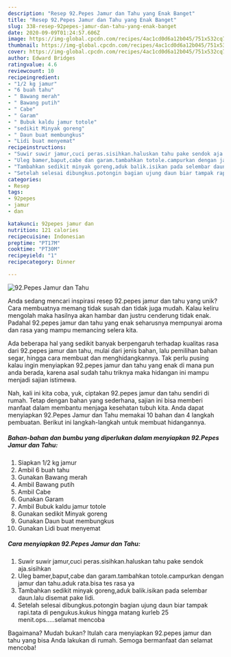 ```yaml
---
description: "Resep 92.Pepes Jamur dan Tahu yang Enak Banget"
title: "Resep 92.Pepes Jamur dan Tahu yang Enak Banget"
slug: 338-resep-92pepes-jamur-dan-tahu-yang-enak-banget
date: 2020-09-09T01:24:57.606Z
image: https://img-global.cpcdn.com/recipes/4ac1cd0d6a12b045/751x532cq70/92pepes-jamur-dan-tahu-foto-resep-utama.jpg
thumbnail: https://img-global.cpcdn.com/recipes/4ac1cd0d6a12b045/751x532cq70/92pepes-jamur-dan-tahu-foto-resep-utama.jpg
cover: https://img-global.cpcdn.com/recipes/4ac1cd0d6a12b045/751x532cq70/92pepes-jamur-dan-tahu-foto-resep-utama.jpg
author: Edward Bridges
ratingvalue: 4.6
reviewcount: 10
recipeingredient:
- "1/2 kg jamur"
- "6 buah tahu"
- " Bawang merah"
- " Bawang putih"
- " Cabe"
- " Garam"
- " Bubuk kaldu jamur totole"
- "sedikit Minyak goreng"
- " Daun buat membungkus"
- "Lidi buat menyemat"
recipeinstructions:
- "Suwir suwir jamur,cuci peras.sisihkan.haluskan tahu pake sendok aja.sisihkan"
- "Uleg bamer,baput,cabe dan garam.tambahkan totole.campurkan dengan jamur dan tahu.aduk rata.bisa tes rasa ya"
- "Tambahkan sedikit minyak goreng,aduk balik.isikan pada selembar daun.lalu disemat pake lidi."
- "Setelah selesai dibungkus.potongin bagian ujung daun biar tampak rapi.tata di pengukus.kukus hingga matang kurleb 25 menit.ops.....selamat mencoba"
categories:
- Resep
tags:
- 92pepes
- jamur
- dan

katakunci: 92pepes jamur dan 
nutrition: 121 calories
recipecuisine: Indonesian
preptime: "PT17M"
cooktime: "PT30M"
recipeyield: "1"
recipecategory: Dinner

---
```



![92.Pepes Jamur dan Tahu](https://img-global.cpcdn.com/recipes/4ac1cd0d6a12b045/751x532cq70/92pepes-jamur-dan-tahu-foto-resep-utama.jpg)

Anda sedang mencari inspirasi resep 92.pepes jamur dan tahu yang unik? Cara membuatnya memang tidak susah dan tidak juga mudah. Kalau keliru mengolah maka hasilnya akan hambar dan justru cenderung tidak enak. Padahal 92.pepes jamur dan tahu yang enak seharusnya mempunyai aroma dan rasa yang mampu memancing selera kita.

Ada beberapa hal yang sedikit banyak berpengaruh terhadap kualitas rasa dari 92.pepes jamur dan tahu, mulai dari jenis bahan, lalu pemilihan bahan segar, hingga cara membuat dan menghidangkannya. Tak perlu pusing kalau ingin menyiapkan 92.pepes jamur dan tahu yang enak di mana pun anda berada, karena asal sudah tahu triknya maka hidangan ini mampu menjadi sajian istimewa.




Nah, kali ini kita coba, yuk, ciptakan 92.pepes jamur dan tahu sendiri di rumah. Tetap dengan bahan yang sederhana, sajian ini bisa memberi manfaat dalam membantu menjaga kesehatan tubuh kita. Anda dapat menyiapkan 92.Pepes Jamur dan Tahu memakai 10 bahan dan 4 langkah pembuatan. Berikut ini langkah-langkah untuk membuat hidangannya.

<!--inarticleads1-->

##### Bahan-bahan dan bumbu yang diperlukan dalam menyiapkan 92.Pepes Jamur dan Tahu:

1. Siapkan 1/2 kg jamur
1. Ambil 6 buah tahu
1. Gunakan  Bawang merah
1. Ambil  Bawang putih
1. Ambil  Cabe
1. Gunakan  Garam
1. Ambil  Bubuk kaldu jamur totole
1. Gunakan sedikit Minyak goreng
1. Gunakan  Daun buat membungkus
1. Gunakan Lidi buat menyemat




<!--inarticleads2-->

##### Cara menyiapkan 92.Pepes Jamur dan Tahu:

1. Suwir suwir jamur,cuci peras.sisihkan.haluskan tahu pake sendok aja.sisihkan
1. Uleg bamer,baput,cabe dan garam.tambahkan totole.campurkan dengan jamur dan tahu.aduk rata.bisa tes rasa ya
1. Tambahkan sedikit minyak goreng,aduk balik.isikan pada selembar daun.lalu disemat pake lidi.
1. Setelah selesai dibungkus.potongin bagian ujung daun biar tampak rapi.tata di pengukus.kukus hingga matang kurleb 25 menit.ops.....selamat mencoba




Bagaimana? Mudah bukan? Itulah cara menyiapkan 92.pepes jamur dan tahu yang bisa Anda lakukan di rumah. Semoga bermanfaat dan selamat mencoba!
